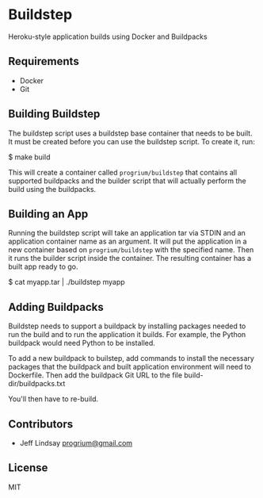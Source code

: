 # Buildstep

Heroku-style application builds using Docker and Buildpacks

## Requirements

 * Docker
 * Git

## Building Buildstep

The buildstep script uses a buildstep base container that needs to be built. It must be created before
you can use the buildstep script. To create it, run:

  $ make build

This will create a container called `progrium/buildstep` that contains all supported buildpacks and the
builder script that will actually perform the build using the buildpacks.

## Building an App

Running the buildstep script will take an application tar via STDIN and an application container name as
an argument. It will put the application in a new container based on `progrium/buildstep` with the specified name. 
Then it runs the builder script inside the container. The resulting container has a built app ready to go.

  $ cat myapp.tar | ./buildstep myapp

## Adding Buildpacks

Buildstep needs to support a buildpack by installing packages needed to run the build and to run the application
it builds. For example, the Python buildpack would need Python to be installed.

To add a new buildpack to builstep, add commands to install the necessary packages that the buildpack and built
application environment will need to Dockerfile. Then add the buildpack Git URL to the file build-dir/buildpacks.txt

You'll then have to re-build.

## Contributors

 * Jeff Lindsay <progrium@gmail.com>

## License

MIT
